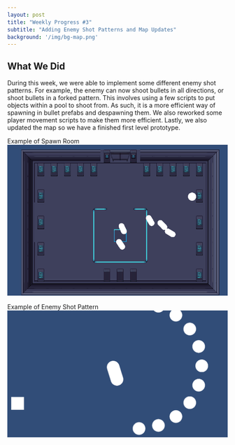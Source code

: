 ```yaml
---
layout: post
title: "Weekly Progress #3"
subtitle: "Adding Enemy Shot Patterns and Map Updates"
background: '/img/bg-map.png'
---
```



## What We Did

During this week, we were able to implement some different enemy shot patterns. For example, the enemy can now shoot bullets in all directions, or shoot bullets in a forked pattern. This involves using a few scripts to put objects within a pool to shoot from. As such, it is a more efficient way of spawning in bullet prefabs and despawning them. We also reworked some player movement scripts to make them more efficient. Lastly, we also updated the map so we have a finished first level prototype.

Example of Spawn Room
![](/img\posts\week-3-progress\Spawnroom.png)


Example of Enemy Shot Pattern
![](/img\posts\week-3-progress\shotpattern.png)
